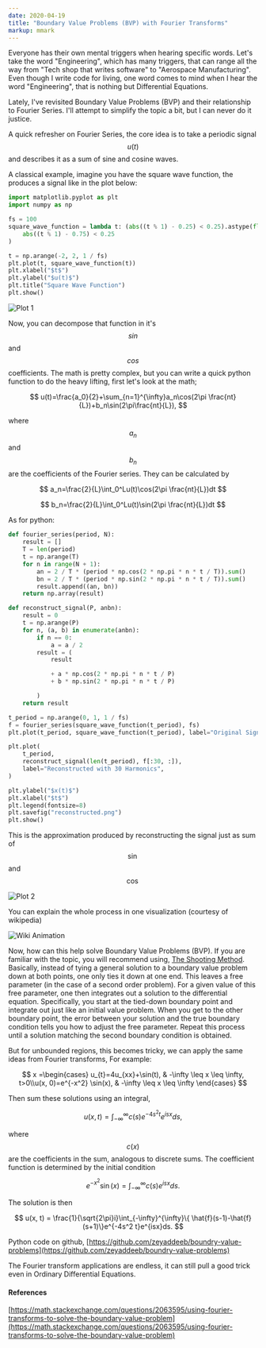 ```yaml
---
date: 2020-04-19
title: "Boundary Value Problems (BVP) with Fourier Transforms"
markup: mmark
---
```


Everyone has their own mental triggers when hearing specific words. Let's take the word "Engineering", which has many triggers, that can range all the way from "Tech shop that writes software" to "Aerospace Manufacturing". Even though I write code for living, one word comes to mind when I hear the word "Engineering", that is nothing but Differential Equations.

Lately, I've revisited Boundary Value Problems (BVP) and their relationship to Fourier Series. I'll attempt to simplify the topic a bit, but I can never do it justice.

A quick refresher on Fourier Series, the core idea is to take a periodic signal $$u(t)$$ and describes it as a sum of sine and cosine waves.

A classical example, imagine you have the square wave function, the produces a signal like in the plot below:

``` python
import matplotlib.pyplot as plt
import numpy as np

fs = 100
square_wave_function = lambda t: (abs((t % 1) - 0.25) < 0.25).astype(float) - (
    abs((t % 1) - 0.75) < 0.25
)

t = np.arange(-2, 2, 1 / fs)
plt.plot(t, square_wave_function(t))
plt.xlabel("$t$")
plt.ylabel("$u(t)$")
plt.title("Square Wave Function")
plt.show()
```

![Plot 1](/images/square_wave_func.png#center)

Now, you can decompose that function in it's $$sin$$ and $$cos$$ coefficients. The math is pretty complex, but you can write a quick python function to do the heavy lifting, first let's look at the math; 

$$
u(t)=\frac{a_0}{2}+\sum_{n=1}^{\infty}a_n\cos(2\pi \frac{nt}{L})+b_n\sin(2\pi\frac{nt}{L}), 
$$

where $$a_n$$ and $$b_n$$ are the coefficients of the Fourier series. They can be calculated by

$$
a_n=\frac{2}{L}\int_0^Lu(t)\cos(2\pi \frac{nt}{L})dt
$$

$$
b_n=\frac{2}{L}\int_0^Lu(t)\sin(2\pi \frac{nt}{L})dt
$$

As for python:

``` python
def fourier_series(period, N):
    result = []
    T = len(period)
    t = np.arange(T)
    for n in range(N + 1):
        an = 2 / T * (period * np.cos(2 * np.pi * n * t / T)).sum()
        bn = 2 / T * (period * np.sin(2 * np.pi * n * t / T)).sum()
        result.append((an, bn))
    return np.array(result)

def reconstruct_signal(P, anbn):
    result = 0
    t = np.arange(P)
    for n, (a, b) in enumerate(anbn):
        if n == 0:
            a = a / 2
        result = (
            result

            + a * np.cos(2 * np.pi * n * t / P)
            + b * np.sin(2 * np.pi * n * t / P)

        )
    return result

t_period = np.arange(0, 1, 1 / fs)
f = fourier_series(square_wave_function(t_period), fs)
plt.plot(t_period, square_wave_function(t_period), label="Original Signal")

plt.plot(
    t_period,
    reconstruct_signal(len(t_period), f[:30, :]),
    label="Reconstructed with 30 Harmonics",
)

plt.ylabel("$x(t)$")
plt.xlabel("$t$")
plt.legend(fontsize=8)
plt.savefig("reconstructed.png")
plt.show()
```

This is the approximation produced by reconstructing the signal just as sum of $$\sin$$ and $$\cos$$

![Plot 2](/images/reconstructed.png#center)

You can explain the whole process in one visualization (courtesy of wikipedia)

![Wiki Animation](https://upload.wikimedia.org/wikipedia/commons/5/50/Fourier_transform_time_and_frequency_domains.gif)

Now, how can this help solve Boundary Value Problems (BVP). If you are familiar with the topic, you will recommend using, [The Shooting Method](https://en.wikipedia.org/wiki/Shooting_method).
Basically, instead of tying a general solution to a boundary value problem down at both points, one only ties it down at one end. This leaves a free parameter (in the case of a second order problem). For a given value of this free parameter, one then integrates out a solution to the differential equation. Specifically, you start at the tied-down boundary point and integrate out just like an initial value problem. When you get to the other boundary point, the error between your solution and the true boundary condition tells you how to adjust the free parameter. Repeat this process until a solution matching the second boundary condition is obtained.

But for unbounded regions, this becomes tricky, we can apply the same ideas from Fourier transforms, For example:

$$
x =\begin{cases} u_{t}=4u_{xx}+\sin(t), &  -\infty  \leq  x \leq \infty, t>0\\u(x, 0)=e^{-x^2} \sin(x), & -\infty \leq x \leq \infty \end{cases}
$$

Then sum these solutions using an integral, 

$$
u(x, t) = \int_{-\infty}^{\infty}c(s)e^{-4s^2t}e^{isx}ds, 
$$

where $$c(x)$$ are the coefficients in the sum, analogous to discrete sums. The coefficient function is determined by the initial condition

$$
e^{-x^2}\sin(x) = \int_{-\infty}^{\infty}c(s)e^{isx}ds.
$$

The solution is then

$$
u(x, t) = \frac{1}{\sqrt{2\pi}i}\int_{-\infty}^{\infty}\{ \hat{f}(s-1)-\hat{f}(s+1)\}e^{-4s^2 t}e^{isx}ds.
$$

Python code on github, [https://github.com/zeyaddeeb/boundry-value-problems](https://github.com/zeyaddeeb/boundry-value-problems)

The Fourier transform applications are endless, it can still pull a good trick even in Ordinary Differential Equations.

#### References

[https://math.stackexchange.com/questions/2063595/using-fourier-transforms-to-solve-the-boundary-value-problem](https://math.stackexchange.com/questions/2063595/using-fourier-transforms-to-solve-the-boundary-value-problem)

